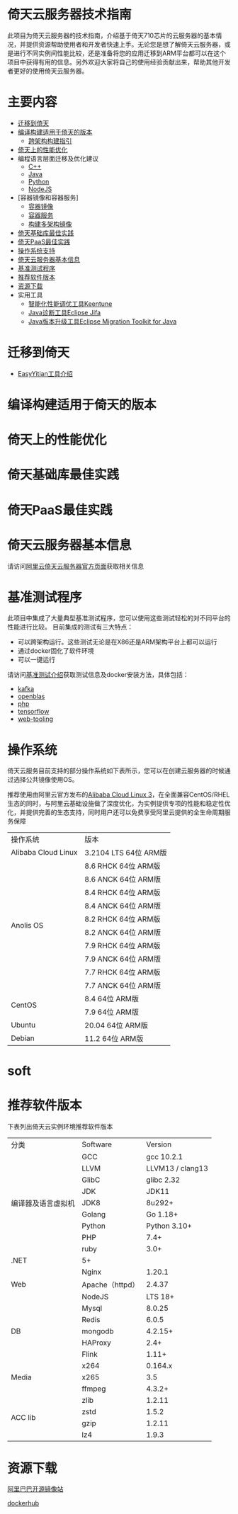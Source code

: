 # 倚天云服务器技术指南

此项目为倚天云服务器的技术指南，介绍基于倚天710芯片的云服务器的基本情况，并提供资源帮助使用者和开发者快速上手。无论您是想了解倚天云服务器，或是进行不同实例间性能比较，还是准备将您的应用迁移到ARM平台都可以在这个项目中获得有用的信息。另外欢迎大家将自己的使用经验贡献出来，帮助其他开发者更好的使用倚天云服务器。

# 主要内容
* [迁移到倚天](#迁移到倚天)
* [编译构建适用于倚天的版本](#编译构建适用于倚天的版本)
   - [跨架构构建指引](CrossCompile.md)
* [倚天上的性能优化](#倚天上的性能优化)
* 编程语言层面迁移及优化建议
   - [C++](Languages/C++.md)
   - [Java](Languages/Java.md)
   - [Python](Languages/Python.md)
   - [NodeJS](Languages/NodeJS.md)
* [容器镜像和容器服务]
   - [容器镜像](container/ACR.md)
   - [容器服务](container/ACK.md)
   - [构建多架构镜像](container/README.md)
* [倚天基础库最佳实践](#倚天基础库最佳实践)
* [倚天PaaS最佳实践](#倚天paas最佳实践)
* [操作系统支持](#操作系统)
* [倚天云服务器基本信息](#倚天云服务器基本信息)
* [基准测试程序](#基准测试程序)
* [推荐软件版本](README.md#推荐软件版本)
* [资源下载](#资源下载)
* 实用工具
   - [智能化性能调优工具Keentune](Keentune.md)
   - [Java诊断工具Eclipse Jifa](Jifa.md)
   - [Java版本升级工具Eclipse Migration Toolkit for Java](EMT4J.md)

# 迁移到倚天
   - [EasyYitian工具介绍](EasyYitian/README.md)
# 编译构建适用于倚天的版本

# 倚天上的性能优化

# 倚天基础库最佳实践

# 倚天PaaS最佳实践

# 倚天云服务器基本信息
请访问[阿里云倚天云服务器官方页面](https://www.aliyun.com/product/ecs/yitian)获取相关信息

# 基准测试程序
此项目中集成了大量典型基准测试程序，您可以使用这些测试轻松的对不同平台的性能进行比较。 目前集成的测试有三大特点：

   - 可以跨架构运行。这些测试无论是在X86还是ARM架构平台上都可以运行
   - 通过docker固化了软件环境
   - 可以一键运行

请访问[基准测试介绍](benchmarks/benchmarks.md)获取测试信息及docker安装方法，具体包括：

   - [kafka](benchmarks/kafka/kafka.md)
   - [openblas](benchmarks/openblas/openblas.md)
   - [php](benchmarks/php/php.md)
   - [tensorflow](benchmarks/tensorflow/tensorflow.md)
   - [web-tooling](benchmarks/web-tooling-benchmark/web-tooling.md)

# 操作系统
倚天云服务目前支持的部分操作系统如下表所示，您可以在创建云服务器的时候通过选择公共镜像使用OS。

推荐使用由阿里云官方发布的[Alibaba Cloud Linux 3](os.md)，在全面兼容CentOS/RHEL生态的同时，与阿里云基础设施做了深度优化，为实例提供专项的性能和稳定性优化，并提供完善的生态支持，同时用户还可以免费享受阿里云提供的全生命周期服务保障

<table>
   <tr>
      <td>操作系统</td>
      <td>版本</td>
   </tr>
   <tr>
      <td>Alibaba Cloud Linux</td>
      <td>3.2104 LTS 64位 ARM版</td>
   </tr>
   <tr>
      <td rowspan="10">Anolis OS</td>
      <td>8.6 RHCK 64位 ARM版</td>
   </tr>
   <tr>
      <td>8.6 ANCK 64位 ARM版</td>
   </tr>
   <tr>
      <td>8.4 RHCK 64位 ARM版</td>
   </tr>
   <tr>
      <td>8.4 ANCK 64位 ARM版</td>
   </tr>
   <tr>
      <td>8.2 RHCK 64位 ARM版</td>
   </tr>
   <tr>
      <td>8.2 ANCK 64位 ARM版</td>
   </tr>
   <tr>
      <td>7.9 RHCK 64位 ARM版</td>
   </tr>
   <tr>
      <td>7.9 ANCK 64位 ARM版</td>
   </tr>
   <tr>
      <td>7.7 RHCK 64位 ARM版</td>
   </tr>
   <tr>
      <td>7.7 ANCK 64位 ARM版</td>
   </tr>
   <tr>
      <td rowspan="2">CentOS</td>
      <td>8.4 64位 ARM版</td>
   </tr>
   <tr>
      <td>7.9 64位 ARM版</td>
   </tr>
   <tr>
      <td>Ubuntu</td>
      <td>20.04 64位 ARM版</td>
   </tr>
   <tr>
      <td>Debian</td>
      <td>11.2 64位 ARM版</td>
   </tr>
</table>


# soft
# 推荐软件版本
下表列出倚天云实例环境推荐软件版本

<table>
   <tr>
      <td>分类</td>
      <td>Software</td>
      <td>Version </td>
   </tr>
   <tr>
      <td rowspan="9">编译器及语言虚拟机</td>
      <td>GCC</td>
      <td>gcc 10.2.1</td>
   </tr>
   <tr>
      <td>LLVM</td>
      <td>LLVM13 / clang13</td>
   </tr>
   <tr>
      <td>GlibC</td>
      <td>glibc 2.32</td>
   </tr>
   <tr>
      <td>JDK</td>
      <td>JDK11</td>
   </tr>
   <tr>
      <td>JDK8</td>
      <td>8u292+</td>
   </tr>
   <tr>
      <td>Golang</td>
      <td>Go 1.18+</td>
   </tr>
   <tr>
      <td>Python</td>
      <td>Python 3.10+</td>
   </tr>
   <tr>
      <td>PHP</td>
      <td>7.4+</td>
   </tr>
   <tr>
      <td>ruby</td>
      <td>3.0+</td>
   </tr>
   <tr>
      <td>.NET</td>
      <td>5+</td>
   </tr>
   <tr>
      <td rowspan="3">Web</td>
      <td>Nginx</td>
      <td>1.20.1</td>
   </tr>
   <tr>
      <td>Apache（httpd）</td>
      <td>2.4.37</td>
   </tr>
   <tr>
      <td>NodeJS</td>
      <td>LTS 18+</td>
   </tr>
   <tr>
      <td rowspan="5">DB</td>
      <td>Mysql</td>
      <td>8.0.25</td>
   </tr>
   <tr>
      <td>Redis</td>
      <td>6.0.5</td>
   </tr>
   <tr>
      <td>mongodb</td>
      <td>4.2.15+</td>
   </tr>
   <tr>
      <td>HAProxy</td>
      <td>2.4+</td>
   </tr>
   <tr>
      <td>Flink</td>
      <td>1.11+</td>
   </tr>
   <tr>
      <td rowspan="3">Media</td>
      <td>x264</td>
      <td>0.164.x</td>
   </tr>
   <tr>
      <td>x265</td>
      <td>3.5</td>
   </tr>
   <tr>
      <td>ffmpeg</td>
      <td>4.3.2+</td>
   </tr>
   <tr>
      <td rowspan="4">ACC lib</td>
      <td>zlib</td>
      <td>1.2.11</td>
   </tr>
   <tr>
      <td>zstd</td>
      <td>1.5.2</td>
   </tr>
   <tr>
      <td>gzip</td>
      <td>1.2.11</td>
   </tr>
   <tr>
      <td>lz4</td>
      <td>1.9.3</td>
   </tr>
</table>

# 资源下载
[阿里巴巴开源镜像站](https://developer.aliyun.com/packageSearch?word=)

[dockerhub](https://hub.docker.com/search)



